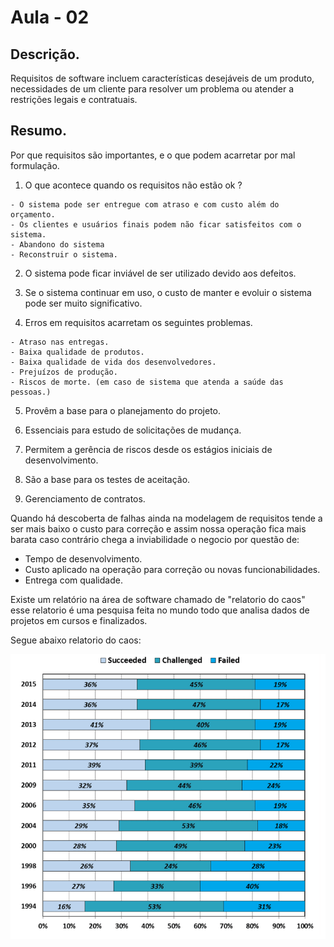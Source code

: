 # Aula - 02

## Descrição.

Requisitos de software incluem características desejáveis de um produto, necessidades de um cliente para resolver um problema ou atender a restrições legais e contratuais.

## Resumo.

Por que requisitos são importantes, e o que podem acarretar por mal formulação.

  1. O que acontece quando os requisitos não estão ok ?

    - O sistema pode ser entregue com atraso e com custo além do orçamento.
    - Os clientes e usuários finais podem não ficar satisfeitos com o sistema.
    - Abandono do sistema
    - Reconstruir o sistema.
  2. O sistema pode ficar inviável de ser utilizado devido aos defeitos.

  3. Se o sistema continuar em uso, o custo de manter e evoluir o sistema pode 
  ser muito significativo.

  4. Erros em requisitos acarretam os seguintes problemas.

    - Atraso nas entregas.
    - Baixa qualidade de produtos.
    - Baixa qualidade de vida dos desenvolvedores.
    - Prejuízos de produção.
    - Riscos de morte. (em caso de sistema que atenda a saúde das pessoas.)

  5. Provêm a base para o planejamento do projeto.

  6. Essenciais para estudo de solicitações de mudança.

  7. Permitem a gerência de riscos desde os estágios iniciais de desenvolvimento.

  8. São a base para os testes de aceitação.

  9. Gerenciamento de contratos.


Quando há descoberta de falhas ainda na modelagem de requisitos tende a ser mais baixo o custo para correção e assim nossa operação fica mais barata caso contrário chega a inviabilidade o negocio por questão de:

  - Tempo de desenvolvimento.
  - Custo aplicado na operação para correção ou novas funcionabilidades.
  - Entrega com qualidade.

Existe um relatório na área de software chamado de "relatorio do caos" esse relatorio é uma pesquisa feita no mundo todo que analisa dados de projetos em cursos e finalizados.

Segue abaixo relatorio do caos:

<img src="./relatorio-caos.png">